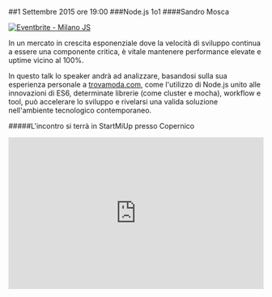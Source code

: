 ##1 Settembre 2015 ore 19:00
###Node.js 1o1
####Sandro Mosca

<a href="http://www.eventbrite.it/e/biglietti-milano-js-18204140073?ref=ebtn" target="_blank"><img src="https://www.eventbrite.it/custombutton?eid=18204140073" alt="Eventbrite - Milano JS" /></a>

In un mercato in crescita esponenziale dove la velocità di sviluppo continua a essere una componente critica, è vitale mantenere performance elevate e uptime vicino al 100%.

In questo talk lo speaker andrà ad analizzare, basandosi sulla sua esperienza personale a [trovamoda.com](http://www.trovamoda.com/), come l'utilizzo di Node.js unito alle innovazioni di ES6, determinate librerie (come cluster e mocha), workflow e tool, può accelerare lo sviluppo e rivelarsi una valida soluzione nell'ambiente tecnologico contemporaneo.

#####L'incontro si terrà in StartMiUp presso Copernico
<div class="frame">
<iframe src="https://www.google.com/maps/embed?pb=!1m18!1m12!1m3!1d2797.0069000733693!2d9.20309423016357!3d45.48980579943327!2m3!1f0!2f0!3f0!3m2!1i1024!2i768!4f13.1!3m3!1m2!1s0x0000000000000000%3A0xf85d28f3d532d3b5!2sCopernico+Milano!5e0!3m2!1sen!2sit!4v1431020946555" width="100%" height="300" frameborder="0" style="border:0"></iframe>
</div>
